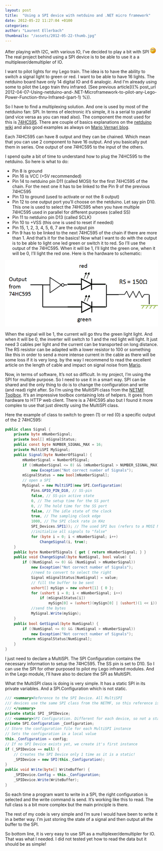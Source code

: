 ```yaml
---
layout: post
title:  "Using a SPI device with netduino and .NET micro framework"
date: 2012-05-22 11:27:04 +0100
categories: 
author: "Laurent Ellerbach"
thumbnails: "/assets/2012-05-22-thumb.jpg"
---
```

After playing with I2C, with various IO, I’ve decided to play a bit with SPI ![Sourire](/assets/4401.wlEmoticon-smile_2.png) The real project behind using a SPI device is to be able to use it a a multiplexer/demultipler of IO.

I want to pilot lights for my Lego train. The idea is to have the ability to switch a signal light to green or red. I want to be able to have 16 lights. The netduino board have only 14 digital IO and 6 analogic. And I’m already using some to pilot the Lego train thru infrared. [See previous article]({% post_url 2012-04-07-Using-netduino-and-.NET-Microframework-to-pilot-any-Lego-Power-Function-thru-Infrared-(part-1) %}).

So I have to find a multiplexing solution. And one is used by most of the netduino fan: SPI. In terms of electronic it’s simple, it is a serial to parallel (and vice versa as you can read also). The component the most used for this is [74HC595](http://www.nxp.com/documents/data_sheet/74HC_HCT595.pdf). There are couple of basics explanations on the [netduino wiki](http://wiki.netduino.com/SPI-Configuration-Example-74HC595.ashx) and also good examples as always on [Mario Vernari blog](http://highfieldtales.wordpress.com/).

Each 74HC595 can have 8 output and they can be chained. Which mean that you can use 2 component to have 16 output. And you basically put them in series. One output of one 74HC595 to the input of the others.

I spend quite a bit of time to understand how to plug the 74HC595 to the netduino. So here is what to do:

* Pin 8 is ground 
* Pin 16 is VCC (+5V recommended) 
* Pin 14 to netduino pin D11 (called MOSI) for the first 74HC595 of the chain. For the next one it has to be linked to the Pin 9 of the previous 74HC595 
* Pin 13 to ground (used to activate or not the 8 output) 
* Pin 12 to one output port you’ll choose on the netduino. Let say pin D10. This one is used to select the 74HC595 when you have multiple 74HC595 used in parallel for different purposes (called SS) 
* Pin 11 to netduino pin D13 (called SCLK) 
* Pin 10 to +VSS (this one is used to reset if needed) 
* Pin 15, 1, 2, 3, 4, 5, 6, 7 are the output pin 
* Pin 9 has to be linked to the next 74HC595 of the chain if there are more than 1.  And that’s it for the basics! Now what I want to do with the output is to be able to light one led green or switch it to red. So I’ll use the output of the 74HC595. When it will be 1, I’ll light the green one, when it will be 0, I’ll light the red one. Here is the hardware to schematic:

![image](/assets/7776.image_2.png)

When the signal will be 1, the current will go thru the green light light. And when it will be 0, the inverter will switch to 1 and the red light will light. It just need 3 cables per light and the current can be transported on long distance. The RS resistor can be adapted with a lower resistor to 100 or something like this in order to send a more intense current in the cable as there will be some loss if it is very long. by the way I recommend to read the excellent article on the length of cable and impact on signal noise from [Mario](http://highfieldtales.wordpress.com/2012/04/25/effect-of-long-wiring-on-digital-signals/).

Now, in terms of software, It’s not so difficult. In my project, I’m using the SPI for multiple purpose. So I need to use it in a smart way. SPI can be shared and the only thing to do is to change the configuration and write (and read) right after. So I’m using the MultiSPI class from the [NETMF Toolbox](http://www.netmftoolbox.com/). It’s an impressive toolbox containing lots of helpers. It goes from hardware to HTTP web client. There is a 74HC595 also but I found it more complex to use that just directly using the MultiSPI class.

Here the example of class to switch to green (1) or red (0) a specific output of the 2 74HC595:
 
```csharp
public class Signal {
    private byte mNumberSignal; 
    private bool[] mSignalStatus; 
    public const byte NUMBER_SIGNAL_MAX = 16; 
    private MultiSPI MySignal; 
    public Signal(byte NumberOfSignal) { 
        mNumberSignal = NumberOfSignal; 
        if ((mNumberSignal <= 0) && (mNumberSignal > NUMBER_SIGNAL_MAX)) 
            new Exception("Not correct number of Signals"); 
        mSignalStatus = new bool[mNumberSignal]; 
        // open a SPI 
        MySignal = new MultiSPI(new SPI.Configuration( 
            Pins.GPIO_PIN_D10, // SS-pin 
            false, // SS-pin active state 
            0, // The setup time for the SS port 
            0, // The hold time for the SS port 
            false, // The idle state of the clock 
            true, // The sampling clock edge 
            1000, // The SPI clock rate in KHz 
            SPI_Devices.SPI1)); // The used SPI bus (refers to a MOSI MISO and SCLK pinset) 
            //initialise all signals to "false" 
            for (byte i = 0; i < mNumberSignal; i++) 
                ChangeSignal(i, true); 
    } 
    public byte NumberOfSignals { get { return mNumberSignal; } } 
    public void ChangeSignal(byte NumSignal, bool value) { 
        if ((NumSignal <= 0) && (NumSignal > mNumberSignal)) 
            new Exception("Not correct number of Signals"); 
            //need to convert to select the right 
            Signal mSignalStatus[NumSignal] = value; 
            // fill the buffer to be sent 
            ushort[] mySign = new ushort[1] { 0 }; 
            for (ushort i = 0; i < mNumberSignal; i++) 
                if (mSignalStatus[i]) 
                    mySign[0] = (ushort)(mySign[0] | (ushort)(1 << i)); 
            //send the bytes 
            MySignal.Write(mySign); 
    } 
    public bool GetSignal(byte NumSignal) { 
        if ((NumSignal <= 0) && (NumSignal > mNumberSignal)) 
            new Exception("Not correct number of Signals");  
        return mSignalStatus[NumSignal]; 
    } 
} 
```

I just need to declare a MultiSPI. The SPI Configuration contains the necessary information to setup the 74HC595. The SS pin is set to D10. So I can use the SPI for other purposed to pilot my Lego infrared modules. And in the Lego module, I’ll have also to declare the SPI as MultiSPI.

What the MultiSPI class is doing is very simple. It has a static SPI in its private variables. And a SPI.Configuration which is not static.

```csharp
/// <summary>Reference to the SPI Device. All MultiSPI   
/// devices use the same SPI class from the NETMF, so this reference is static
/// </summary> 
private static SPI _SPIDevice; 
/// <summary>SPI Configuration. Different for each device, so not a static reference</summary> 
private SPI.Configuration _Configuration; 
// Store the configuration file for each MultiSPI instance  
// Sets the configuration in a local value 
this._Configuration = config; 
// If no SPI Device exists yet, we create it's first instance 
if (_SPIDevice == null) { 
    // Creates the SPI Device only 1 time as it is a static! 
    _SPIDevice = new SPI(this._Configuration); 
} 
public void Write(byte[] WriteBuffer) { 
    _SPIDevice.Config = this._Configuration; 
    _SPIDevice.Write(WriteBuffer); 
} 
```

So each time a program want to write in a SPI, the right configuration is selected and the write command is send. It’s working like this to read. The full class is a bit more complex but the main principle is there.

The rest of my code is very simple and I’m sure I would have been to write it in a better way. I’m just storing the state of a signal and then output all the buffer to the SPI. 

So bottom line, it is very easy to use SPI as a multiplexer/demultipler for IO. That was what I needed. I did not tested yet how to read the data but it should be as simple!

